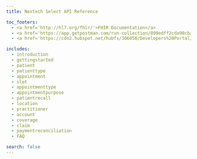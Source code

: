 ```yaml
---
title: Nextech Select API Reference

toc_footers:
  - <a href='http://hl7.org/fhir/'>FHIR Documentation</a>
  - <a href='https://app.getpostman.com/run-collection/899edff2cda90cba5159'>Run in Postman</a>
  - <a href='https://cdn2.hubspot.net/hubfs/306056/Developers%20Portal/Nextech%20API%20Terms%20and%20Conditions%20Agreement%20Document.pdf'>Terms of Use</a>

includes:
  - introduction
  - gettingstarted
  - patient
  - patienttype
  - appointment
  - slot
  - appointmenttype
  - appointmentpurpose
  - patientrecall
  - location
  - practitioner
  - account
  - coverage
  - claim
  - paymentreconciliation
  - FAQ

search: false
---
```

